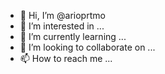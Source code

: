 - 👋 Hi, I’m @arioprtmo
- 👀 I’m interested in ...
- 🌱 I’m currently learning ...
- 💞️ I’m looking to collaborate on ...
- 📫 How to reach me ...

<!---
arioprtmo/arioprtmo is a ✨ special ✨ repository because its `README.md` (this file) appears on your GitHub profile.
You can click the Preview link to take a look at your changes.
--->
